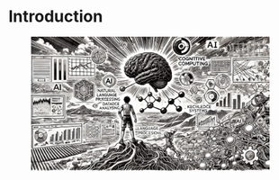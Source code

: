 # Introduction

<figure><img src="../.gitbook/assets/cognitive-introduction-min.png" alt=""><figcaption></figcaption></figure>
